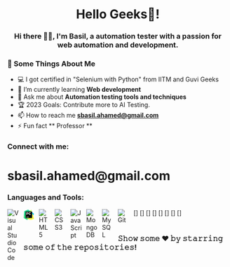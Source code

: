 <h1 align="center">Hello Geeks👋!</h1>
<h3 align="center">Hi there 🙆‍♀️, I'm Basil, a automation tester with a passion for web automation and development.</h3>


<h3>🧐 Some Things About Me</h3>

- 💻 I got certified in "Selenium with Python" from IITM and Guvi Geeks
- 🌱 I’m currently learning **Web development**
- 💬 Ask me about **Automation testing tools and techniques**
- 🏆 2023 Goals: Contribute more to AI Testing.
- 📫 How to reach me **sbasil.ahamed@gmail.com**
- ⚡ Fun fact ** Professor **


<h3 align="left">Connect with me:</h3>
<h1 align="left">sbasil.ahamed@gmail.com</h1>


### Languages and Tools:

[<img align="left" alt="Visual Studio Code" width="26px" src="https://cdn.jsdelivr.net/gh/devicons/devicon/icons/vscode/vscode-original.svg" style="padding-right:10px;" />]
[<img align="left" alt="Pycharm" width="26px" src="https://github.com/devicons/devicon/blob/v2.15.1/icons/pycharm/pycharm-original.svg" style="padding-right:10px;" />]
[<img align="left" alt="HTML5" width="26px" src="https://cdn.jsdelivr.net/gh/devicons/devicon/icons/html5/html5-original.svg" style="padding-right:10px;" />]
[<img align="left" alt="CSS3" width="26px" src="https://cdn.jsdelivr.net/gh/devicons/devicon/icons/css3/css3-original.svg" style="padding-right:10px;" />]
[<img align="left" alt="JavaScript" width="26px" src="https://cdn.jsdelivr.net/gh/devicons/devicon/icons/javascript/javascript-original.svg" style="padding-right:10px;" />]
[<img align="left" alt="MongoDB" width="26px" src="https://cdn.jsdelivr.net/gh/devicons/devicon/icons/mongodb/mongodb-original.svg" style="padding-right:10px;" />]
[<img align="left" alt="MySQL" width="26px" src="https://cdn.jsdelivr.net/gh/devicons/devicon/icons/mysql/mysql-original.svg" style="padding-right:10px;" />]
[<img align="left" alt="Git" width="26px" src="https://cdn.jsdelivr.net/gh/devicons/devicon/icons/git/git-original.svg" style="padding-right:10px;" />]
<br />
<br />

### 𝚂𝚑𝚘𝚠 𝚜𝚘𝚖𝚎 ❤️ 𝚋𝚢 𝚜𝚝𝚊𝚛𝚛𝚒𝚗𝚐 𝚜𝚘𝚖𝚎 𝚘𝚏 𝚝𝚑𝚎 𝚛𝚎𝚙𝚘𝚜𝚒𝚝𝚘𝚛𝚒𝚎𝚜!

</div>

#

